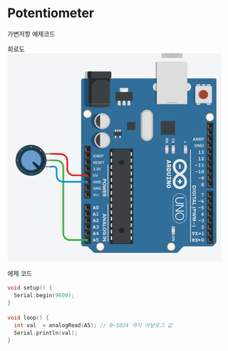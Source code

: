 # Potentiometer
가변저항 예제코드

회로도
![](./potentiometer.png)

에제 코드

```cpp
void setup() {
  Serial.begin(9600);
}

void loop() {
  int val  = analogRead(A5); // 0~1024 까지 아날로그 값
  Serial.println(val);
}
```
